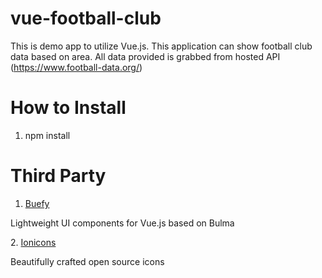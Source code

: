 # vue-football-club
This is demo app to utilize Vue.js.
This application can show football club data based on area.
All data provided is grabbed from hosted API (https://www.football-data.org/)

# How to Install
1. npm install

# Third Party
1. <a href="https://buefy.org/"> Buefy</a>
<p>
Lightweight UI components for Vue.js based on Bulma
</p>
2. <a href="https://ionicons.com/"> Ionicons </a>
<p> Beautifully crafted open source icons </p>
